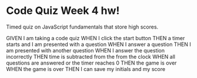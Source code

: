 # Code Quiz Week 4 hw!
Timed quiz on JavaScript fundamentals that store high scores. 

GIVEN I am taking a code quiz
WHEN I click the start button
THEN a timer starts and I am presented with a question
WHEN I answer a question
THEN I am presented with another question
WHEN I answer the question incorrectly 
THEN time is subtracted from the from the clock
WHEN all questions are answered or the timer reaches 0
THEN the game is over
WHEN the game is over
THEN I can save my initials and my score